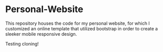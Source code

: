 # Personal-Website
This repository houses the code for my personal website, for which I customized an online template that utilized bootstrap in order to create a sleeker mobile responsive design.

Testing cloning!
